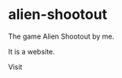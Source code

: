 # alien-shootout
The game Alien Shootout by me.<br>

It is a website.

<p text-aline="center">Visit <a></a></p>
